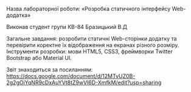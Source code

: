 Назва лабораторної роботи: «Розробка статичного інтерфейсу Web-додатка»

Виконав студент групи КВ-84 Бразицький В.Д

Загальне завдання: розробити статичні Web-сторінки додатку та перевірити коректне їх відображення на екранах різного розміру. Інструменти розробки: мови HTML5, CSS3, фреймворки Twitter Bootstrap або Material UI.

Звіт знаходиться за посиланням: https://docs.google.com/document/d/12MTvUZ0B-2g2gOiYqNR9cDxAuYVt8tZ9wVI6D-XmfkM/edit?usp=sharing
